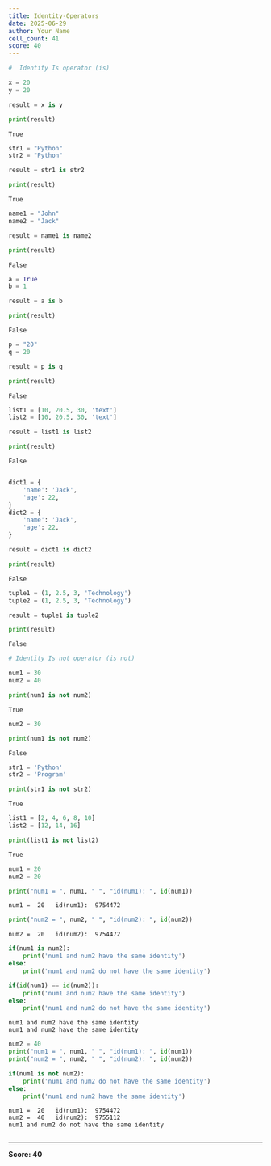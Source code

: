 ```yaml
---
title: Identity-Operators
date: 2025-06-29
author: Your Name
cell_count: 41
score: 40
---
```


```python
#  Identity Is operator (is)
```


```python
x = 20
y = 20
```


```python
result = x is y
```


```python
print(result)
```

    True



```python
str1 = "Python"
str2 = "Python"
```


```python
result = str1 is str2
```


```python
print(result)
```

    True



```python
name1 = "John"
name2 = "Jack"
```


```python
result = name1 is name2
```


```python
print(result)
```

    False



```python
a = True
b = 1
```


```python
result = a is b
```


```python
print(result)
```

    False



```python
p = "20"
q = 20
```


```python
result = p is q
```


```python
print(result)
```

    False



```python
list1 = [10, 20.5, 30, 'text']
list2 = [10, 20.5, 30, 'text']
```


```python
result = list1 is list2
```


```python
print(result)
```

    False



```python

```


```python
dict1 = {
    'name': 'Jack',
    'age': 22,
}
dict2 = {
    'name': 'Jack',
    'age': 22,
}
```


```python
result = dict1 is dict2
```


```python
print(result)
```

    False



```python
tuple1 = (1, 2.5, 3, 'Technology')
tuple2 = (1, 2.5, 3, 'Technology')
```


```python
result = tuple1 is tuple2
```


```python
print(result)
```

    False



```python
# Identity Is not operator (is not)
```


```python
num1 = 30
num2 = 40
```


```python
print(num1 is not num2)
```

    True



```python
num2 = 30
```


```python
print(num1 is not num2)
```

    False



```python
str1 = 'Python'
str2 = 'Program'
```


```python
print(str1 is not str2)
```

    True



```python
list1 = [2, 4, 6, 8, 10]
list2 = [12, 14, 16]
```


```python
print(list1 is not list2)
```

    True



```python
num1 = 20
num2 = 20
```


```python
print("num1 = ", num1, " ", "id(num1): ", id(num1))
```

    num1 =  20   id(num1):  9754472



```python
print("num2 = ", num2, " ", "id(num2): ", id(num2))
```

    num2 =  20   id(num2):  9754472



```python
if(num1 is num2):
    print('num1 and num2 have the same identity')
else:
    print('num1 and num2 do not have the same identity')

if(id(num1) == id(num2)):
    print('num1 and num2 have the same identity')
else:
    print('num1 and num2 do not have the same identity')
```

    num1 and num2 have the same identity
    num1 and num2 have the same identity



```python
num2 = 40
print("num1 = ", num1, " ", "id(num1): ", id(num1))
print("num2 = ", num2, " ", "id(num2): ", id(num2))

if(num1 is not num2):
    print('num1 and num2 do not have the same identity')
else:
    print('num1 and num2 have the same identity')
```

    num1 =  20   id(num1):  9754472
    num2 =  40   id(num2):  9755112
    num1 and num2 do not have the same identity



```python

```


---
**Score: 40**